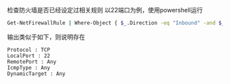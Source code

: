 
检查防火墙是否已经设定过相关规则
以22端口为例，使用powershell运行
```bash
Get-NetFirewallRule | Where-Object { $_.Direction -eq "Inbound" -and $_.Enabled -eq "True" } | Get-NetFirewallPortFilter | Where-Object { $_.LocalPort -eq "22" }
```

输出类似于如下，则说明存在
```text
Protocol : TCP 
LocalPort : 22 
RemotePort : Any 
IcmpType : Any 
DynamicTarget : Any 
```
